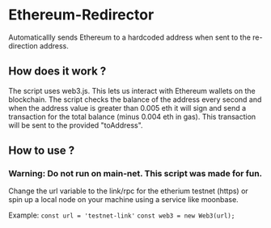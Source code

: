 # Ethereum-Redirector
Automaticallly sends Ethereum to a hardcoded address when sent to the re-direction address.

## How does it work ?
The script uses web3.js. This lets us interact with Ethereum wallets on the blockchain. The script checks the balance of the address every second and when the
address value is greater than 0.005 eth it will sign and send a transaction for the total balance (minus 0.004 eth in gas). This transaction will be sent to the provided "toAddress".

## How to use ?
### Warning: Do not run on main-net. This script was made for fun.
Change the url variable to the link/rpc for the etherium testnet (https) or spin up a local node on your machine using a service like moonbase.

Example:
```const url = 'testnet-link'```
```const web3 = new Web3(url);```


